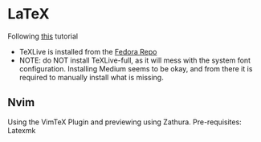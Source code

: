 # LaTeX

Following [this](https://jdhao.github.io/2019/03/26/nvim_latex_write_preview/) tutorial
- TeXLive is installed from the [Fedora Repo](https://docs.fedoraproject.org/en-US/neurofedora/latex/)
- NOTE: do NOT install TeXLive-full, as it will mess with the system font configuration. Installing Medium seems to be okay, and from there it is required to manually install what is missing.
## Nvim

Using the VimTeX Plugin and previewing using Zathura.
Pre-requisites: Latexmk 
